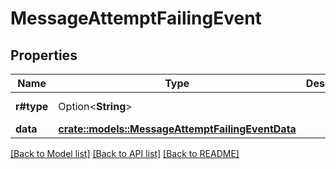 # MessageAttemptFailingEvent

## Properties

Name | Type | Description | Notes
------------ | ------------- | ------------- | -------------
**r#type** | Option<**String**> |  | [optional][default to MessagePeriodAttemptPeriodFailing]
**data** | [**crate::models::MessageAttemptFailingEventData**](MessageAttemptFailingEventData.md) |  | 

[[Back to Model list]](../README.md#documentation-for-models) [[Back to API list]](../README.md#documentation-for-api-endpoints) [[Back to README]](../README.md)


